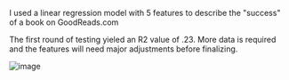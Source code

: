 I used a linear regression model with 5 features to describe the "success" of a book on GoodReads.com

The first round of testing yieled an R2 value of .23. More data is required and the features will need major adjustments before finalizing. 


![image](https://user-images.githubusercontent.com/43186680/114626821-44453580-9c82-11eb-9871-db0a3fd8a4e0.png)
